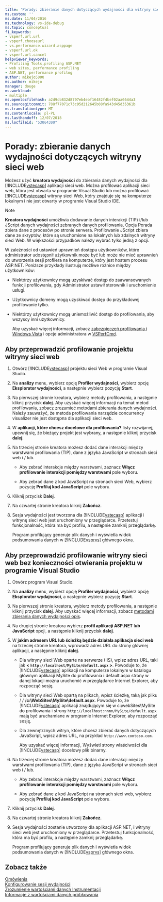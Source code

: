```yaml
---
title: 'Porady: zbieranie danych dotyczących wydajności dla witryny sieci Web | Dokumentacja firmy Microsoft'
ms.custom: ''
ms.date: 11/04/2016
ms.technology: vs-ide-debug
ms.topic: conceptual
f1_keywords:
- vsperf.url.url
- vsperf.chooseurl
- vs.performance.wizard.asppage
- vsperf.url.ok
- vsperf.url.cancel
helpviewer_keywords:
- Profiling Tools,profiling ASP.NET
- web sites, performance profiling
- ASP.NET, performance profilng
author: mikejo5000
ms.author: mikejo
manager: douge
ms.workload:
- multiple
ms.openlocfilehash: a2d9cb832d8797eb4ebf16482f4bef02aa6644a3
ms.sourcegitcommit: 708f77071c73c95d212645b00fa943d45d35361b
ms.translationtype: MT
ms.contentlocale: pl-PL
ms.lasthandoff: 12/07/2018
ms.locfileid: "53064300"
---
```

# <a name="how-to-collect-performance-data-for-a-web-site"></a>Porady: zbieranie danych wydajności dotyczących witryny sieci web

Możesz użyć **kreatora wydajności** do zbierania danych wydajności dla [!INCLUDE[vstecasp](../code-quality/includes/vstecasp_md.md)] aplikacji sieci web. Można profilować aplikacji sieci web, która jest otwarta w programie Visual Studio lub można profilować [!INCLUDE[vstecasp](../code-quality/includes/vstecasp_md.md)] witryny sieci Web, który znajduje się na komputerze lokalnym i nie jest otwarty w programie Visual Studio IDE.

> [!NOTE]
> **Kreatora wydajności** umożliwia dodawanie danych interakcji (TIP) i/lub JScript danych wydajności zebranych danych profilowania. Opcja Porada zbiera dane z procesów po stronie serwera. Profilowanie JScript zbiera dane ze skryptów, które są uruchomione na lokalnych lub zdalnych witryny sieci Web. W większości przypadków należy wybrać tylko jedną z opcji.

 W zależności od ustawień uprawnień dostępu użytkowników, które administrator udostępnił użytkownik może być lub może nie mieć uprawnień do utworzenia sesji profilera na komputerze, który jest hostem procesu ASP.NET. Poniższe przykłady ilustrują możliwe różnice między użytkowników:

- Niektórzy użytkownicy mogą uzyskiwać dostęp do zaawansowanych funkcji profilowania, gdy Administrator ustawił sterownik i uruchomienie usługi.

- Użytkownicy domeny mogą uzyskiwać dostęp do przykładowej profilowanie tylko.

- Niektórzy użytkownicy mogą uniemożliwić dostęp do profilowania, aby wszyscy inni użytkownicy.

  Aby uzyskać więcej informacji, zobacz [zabezpieczeń profilowania i Windows Vista](../profiling/profiling-and-windows-vista-security.md) i opcje administratora w [VSPerfCmd](../profiling/vsperfcmd.md).

## <a name="to-profile-a-web-site-project"></a>Aby przeprowadzić profilowanie projektu witryny sieci web

1. Otwórz [!INCLUDE[vstecasp](../code-quality/includes/vstecasp_md.md)] projektu sieci Web w programie Visual Studio.

2. Na **analizy** menu, wybierz opcję **Profiler wydajności**, wybierz opcję **Eksplorator wydajności**, a następnie wybierz pozycję **Start**.

3. Na pierwszej stronie kreatora, wybierz metody profilowania, a następnie kliknij przycisk **dalej**. Aby uzyskać więcej informacji na temat metod profilowania, zobacz [zrozumieć metodami zbierania danych wydajności](../profiling/understanding-performance-collection-methods.md). Należy zauważyć, że metoda profilowania narzędzie concurrency visualizer nie jest dostępna dla aplikacji sieci web.

4. W **aplikacji, które chcesz docelowe dla profilowania?** listy rozwijanej, upewnij się, że bieżący projekt jest wybrany, a następnie kliknij przycisk **dalej**.

5. Na trzeciej stronie kreatora możesz dodać dane interakcji między warstwami profilowania (TIP), dane z języka JavaScript w stronach sieci web i / lub.

    - Aby zebrać interakcje między warstwami, zaznacz **Włącz profilowanie interakcji pomiędzy warstwami** pole wyboru.

    - Aby zebrać dane z kod JavaScript na stronach sieci Web, wybierz pozycję **Profiluj kod JavaScript** pole wyboru.

6. Kliknij przycisk **Dalej**.

7. Na czwartej stronie kreatora kliknij **Zakończ**.

8. Sesja wydajności jest tworzona dla [!INCLUDE[vstecasp](../code-quality/includes/vstecasp_md.md)] aplikacji i witrynę sieci web jest uruchomiony w przeglądarce. Przetestuj funkcjonalność, która ma być profilu, a następnie zamknij przeglądarkę.

     Program profilujący generuje plik danych i wyświetla widok podsumowania danych w [!INCLUDE[vsprvs](../code-quality/includes/vsprvs_md.md)] głównego okna.

## <a name="to-profile-a-web-site-without-opening-a-project-in-visual-studio"></a>Aby przeprowadzić profilowanie witryny sieci web bez konieczności otwierania projektu w programie Visual Studio

1. Otwórz program Visual Studio.

2. Na **analizy** menu, wybierz opcję **Profiler wydajności**, wybierz opcję **Eksplorator wydajności**, a następnie wybierz pozycję **Start**.

3. Na pierwszej stronie kreatora, wybierz metody profilowania, a następnie kliknij przycisk **dalej**. Aby uzyskać więcej informacji, zobacz [metodami zbierania danych wydajności opis](../profiling/understanding-performance-collection-methods.md).

4. Na drugiej stronie kreatora wybierz **profil aplikacji ASP.NET lub JavaScript** opcji, a następnie kliknij przycisk **dalej**.

5. W **jakim adresem URL lub ścieżką będzie działała aplikacja sieci web** na trzeciej stronie kreatora, wprowadź adres URL do strony głównej aplikacji, a następnie kliknij **dalej**.

   - Dla witryny sieci Web oparte na serwerze (IIS), wpisz adres URL, taki jak **< `http://localhost/MySite/default.aspx` >**. Powoduje to, że [!INCLUDE[vstecasp](../code-quality/includes/vstecasp_md.md)] aplikacji na komputerze lokalnym w katalogu głównym aplikacji MySite do profilowania i default.aspx strony w danej lokacji można uruchomić w przeglądarce Internet Explorer, aby rozpocząć sesję.

   - Dla witryny sieci Web opartą na plikach, wpisz ścieżkę, taką jak pliku / / /**c:\WebSites\MySite\default.aspx**. Powoduje to, że [!INCLUDE[vstecasp](../code-quality/includes/vstecasp_md.md)] aplikacji znajdującym się w c:\webSites\MySite do profilowania i strony `http://localhost:nnnn/MySite/default.aspx` mają być uruchamiane w programie Internet Explorer, aby rozpocząć sesję.

   - Dla zewnętrznych witryn, które chcesz zbierać danych dotyczących JavaScript, wpisz adres URL, na przykład `http://www.contoso.com`.

     Aby uzyskać więcej informacji, Wyświetl strony właściwości dla [!INCLUDE[vstecasp](../code-quality/includes/vstecasp_md.md)] docelowy plik binarny.

6. Na trzeciej stronie kreatora możesz dodać dane interakcji między warstwami profilowania (TIP), dane z języka JavaScript w stronach sieci web i / lub.

    - Aby zebrać interakcje między warstwami, zaznacz **Włącz profilowanie interakcji pomiędzy warstwami** pole wyboru.

    - Aby zebrać dane z kod JavaScript na stronach sieci web, wybierz pozycję **Profiluj kod JavaScript** pole wyboru.

7. Kliknij przycisk **Dalej**.

8. Na czwartej stronie kreatora kliknij **Zakończ**.

9. Sesja wydajności zostanie utworzony dla aplikacji ASP.NET, i witryny sieci web jest uruchomiony w przeglądarce. Przetestuj funkcjonalność, która ma być profilu, a następnie zamknij przeglądarkę.

     Program profilujący generuje plik danych i wyświetla widok podsumowania danych w [!INCLUDE[vsprvs](../code-quality/includes/vsprvs_md.md)] głównego okna.

## <a name="see-also"></a>Zobacz także

[Omówienia](../profiling/overviews-performance-tools.md)  
[Konfigurowanie sesji wydajności](../profiling/configuring-performance-sessions.md)  
[Zrozumienie wartościami danych Instrumentacji](../profiling/understanding-instrumentation-data-values.md)  
[Informacje z wartościami danych próbkowania](../profiling/understanding-sampling-data-values.md)
